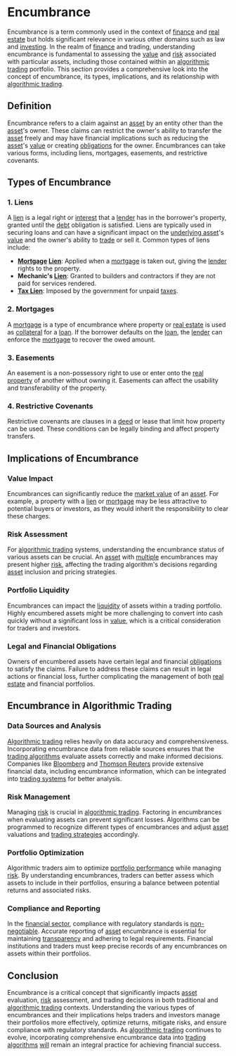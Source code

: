 # Encumbrance

Encumbrance is a term commonly used in the context of [finance](../f/finance.md) and [real estate](../r/real_estate.md) but holds significant relevance in various other domains such as law and [investing](../i/investing.md). In the realm of [finance](../f/finance.md) and trading, understanding encumbrance is fundamental to assessing the [value](../v/value.md) and [risk](../r/risk.md) associated with particular assets, including those contained within an [algorithmic trading](../a/accountability.md) portfolio. This section provides a comprehensive look into the concept of encumbrance, its types, implications, and its relationship with [algorithmic trading](../a/accountability.md).

## Definition

Encumbrance refers to a claim against an [asset](../a/asset.md) by an entity other than the [asset](../a/asset.md)'s owner. These claims can restrict the owner's ability to transfer the [asset](../a/asset.md) freely and may have financial implications such as reducing the [asset](../a/asset.md)'s [value](../v/value.md) or creating [obligations](../o/obligation.md) for the owner. Encumbrances can take various forms, including liens, mortgages, easements, and restrictive covenants.

## Types of Encumbrance

### 1. Liens
A [lien](../l/lien.md) is a legal right or [interest](../i/interest.md) that a [lender](../l/lender.md) has in the borrower's property, granted until the [debt](../d/debt.md) obligation is satisfied. Liens are typically used in securing loans and can have a significant impact on the [underlying asset](../u/underlying_asset.md)'s [value](../v/value.md) and the owner's ability to [trade](../t/trade.md) or sell it. Common types of liens include:
- **[Mortgage](../m/mortgage.md) [Lien](../l/lien.md)**: Applied when a [mortgage](../m/mortgage.md) is taken out, giving the [lender](../l/lender.md) rights to the property.
- **Mechanic's [Lien](../l/lien.md)**: Granted to builders and contractors if they are not paid for services rendered.
- **[Tax Lien](../t/tax_lien.md)**: Imposed by the government for unpaid [taxes](../t/taxes.md).

### 2. Mortgages
A [mortgage](../m/mortgage.md) is a type of encumbrance where property or [real estate](../r/real_estate.md) is used as [collateral](../c/collateral.md) for a [loan](../l/loan.md). If the borrower defaults on the [loan](../l/loan.md), the [lender](../l/lender.md) can enforce the [mortgage](../m/mortgage.md) to recover the owed amount.

### 3. Easements
An easement is a non-possessory right to use or enter onto the [real property](../r/real_property.md) of another without owning it. Easements can affect the usability and transferability of the property.

### 4. Restrictive Covenants
Restrictive covenants are clauses in a [deed](../d/deed.md) or lease that limit how property can be used. These conditions can be legally binding and affect property transfers.

## Implications of Encumbrance

### Value Impact
Encumbrances can significantly reduce the [market value](../m/market_value.md) of an [asset](../a/asset.md). For example, a property with a [lien](../l/lien.md) or [mortgage](../m/mortgage.md) may be less attractive to potential buyers or investors, as they would inherit the responsibility to clear these charges.

### Risk Assessment
For [algorithmic trading](../a/accountability.md) systems, understanding the encumbrance status of various assets can be crucial. An [asset](../a/asset.md) with [multiple](../m/multiple.md) encumbrances may present higher [risk](../r/risk.md), affecting the trading algorithm's decisions regarding [asset](../a/asset.md) inclusion and pricing strategies.

### Portfolio Liquidity
Encumbrances can impact the [liquidity](../l/liquidity.md) of assets within a trading portfolio. Highly encumbered assets might be more challenging to convert into cash quickly without a significant loss in [value](../v/value.md), which is a critical consideration for traders and investors.

### Legal and Financial Obligations
Owners of encumbered assets have certain legal and financial [obligations](../o/obligation.md) to satisfy the claims. Failure to address these claims can result in legal actions or financial loss, further complicating the management of both [real estate](../r/real_estate.md) and financial portfolios.

## Encumbrance in Algorithmic Trading

### Data Sources and Analysis
[Algorithmic trading](../a/accountability.md) relies heavily on data accuracy and comprehensiveness. Incorporating encumbrance data from reliable sources ensures that the [trading algorithms](../t/trading_algorithms.md) evaluate assets correctly and make informed decisions. Companies like [Bloomberg](https://www.bloomberg.com/) and [Thomson Reuters](https://www.thomsonreuters.com/) provide extensive financial data, including encumbrance information, which can be integrated into [trading systems](../t/trading_systems.md) for better analysis.

### Risk Management
Managing [risk](../r/risk.md) is crucial in [algorithmic trading](../a/accountability.md). Factoring in encumbrances when evaluating assets can prevent significant losses. Algorithms can be programmed to recognize different types of encumbrances and adjust [asset](../a/asset.md) valuations and [trading strategies](../t/trading_strategies.md) accordingly.

### Portfolio Optimization
Algorithmic traders aim to optimize [portfolio performance](../p/portfolio_performance.md) while managing [risk](../r/risk.md). By understanding encumbrances, traders can better assess which assets to include in their portfolios, ensuring a balance between potential returns and associated risks.

### Compliance and Reporting
In the [financial sector](../f/financial_sector.md), compliance with regulatory standards is [non-negotiable](../n/non-negotiable.md). Accurate reporting of [asset](../a/asset.md) encumbrance is essential for maintaining [transparency](../t/transparency.md) and adhering to legal requirements. Financial institutions and traders must keep precise records of any encumbrances on assets within their portfolios.

## Conclusion

Encumbrance is a critical concept that significantly impacts [asset](../a/asset.md) evaluation, [risk](../r/risk.md) assessment, and trading decisions in both traditional and [algorithmic trading](../a/accountability.md) contexts. Understanding the various types of encumbrances and their implications helps traders and investors manage their portfolios more effectively, optimize returns, mitigate risks, and ensure compliance with regulatory standards. As [algorithmic trading](../a/accountability.md) continues to evolve, incorporating comprehensive encumbrance data into [trading algorithms](../t/trading_algorithms.md) [will](../w/will.md) remain an integral practice for achieving financial success.